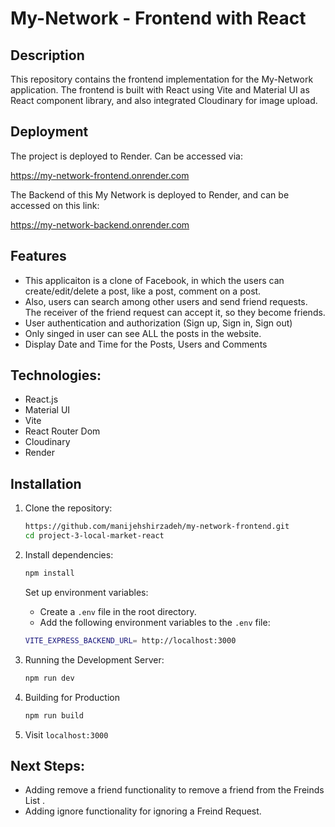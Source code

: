 # My-Network - Frontend with React

## Description

This repository contains the frontend implementation for the My-Network application. The frontend is built with React using Vite and Material UI as React component library, and also integrated Cloudinary for image upload.

## Deployment
The project is deployed to Render. Can be accessed via:

https://my-network-frontend.onrender.com


The Backend of this My Network is deployed to Render, and can be accessed on this link:

https://my-network-backend.onrender.com


## Features

- This applicaiton is a clone of Facebook, in which the users can create/edit/delete a post, like a post, comment on a post.
- Also, users can search among other users and send friend requests. The receiver of the friend request can accept it, so they become friends.
- User authentication and authorization (Sign up, Sign in, Sign out)
- Only singed in user can see ALL the posts in the website.
- Display Date and Time for the Posts, Users and Comments


## Technologies:
- React.js
- Material UI
- Vite
- React Router Dom
- Cloudinary
- Render

## Installation

1. Clone the repository:

   ```bash
   https://github.com/manijehshirzadeh/my-network-frontend.git
   cd project-3-local-market-react
   ```

2. Install dependencies:

   ```bash
   npm install
   ```

   Set up environment variables:

   - Create a `.env` file in the root directory.
   - Add the following environment variables to the `.env` file:
   ```bash
   VITE_EXPRESS_BACKEND_URL= http://localhost:3000

   ```

3. Running the Development Server:
   ```bash
   npm run dev
   ```

4. Building for Production
   ```bash
   npm run build
   ```
   
5. Visit `localhost:3000`

## Next Steps:
- Adding remove a friend functionality to remove a friend from the Freinds List .
- Adding ignore functionality for ignoring a Freind Request.